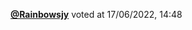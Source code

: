  <a href=https://github.com/Rainbowsjy><strong>@Rainbowsjy</strong></a>  voted  at 17/06/2022, 14:48 
